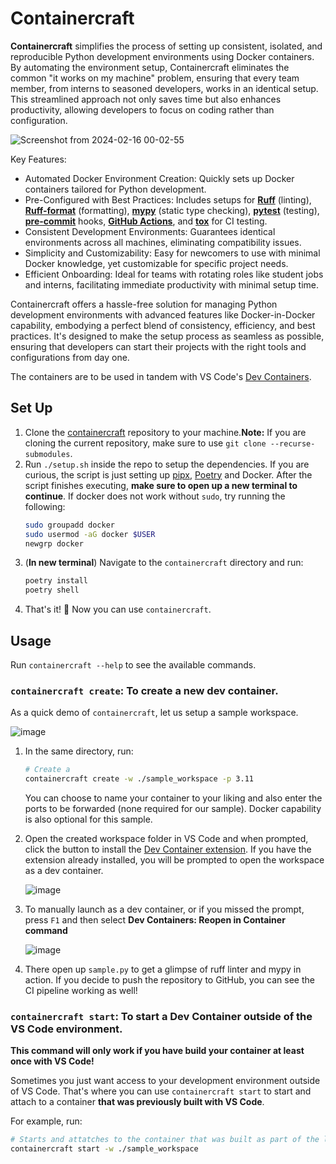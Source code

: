 # Containercraft
**Containercraft** simplifies the process of setting up consistent, isolated, and reproducible Python development environments using Docker containers. By automating the environment setup, Containercraft eliminates the common "it works on my machine" problem, ensuring that every team member, from interns to seasoned developers, works in an identical setup. This streamlined approach not only saves time but also enhances productivity, allowing developers to focus on coding rather than configuration.  

![Screenshot from 2024-02-16 00-02-55](https://github.com/s1dharth-s/containercraft/assets/16634798/98bf435b-13ae-48dc-8d8f-3f1b454e19f0)  
  
Key Features:

- Automated Docker Environment Creation: Quickly sets up Docker containers tailored for Python development.
- Pre-Configured with Best Practices: Includes setups for [**Ruff**](https://github.com/astral-sh/ruff) (linting), [**Ruff-format**](https://github.com/astral-sh/ruff) (formatting), [**mypy**](https://github.com/python/mypy) (static type checking), [**pytest**](https://github.com/pytest-dev/pytest) (testing), [**pre-commit**](https://github.com/pre-commit/pre-commit) hooks, [**GitHub Actions**](https://docs.github.com/en/actions/learn-github-actions/understanding-github-actions), and [**tox**](https://github.com/tox-dev/tox) for CI testing.
- Consistent Development Environments: Guarantees identical environments across all machines, eliminating compatibility issues.
- Simplicity and Customizability: Easy for newcomers to use with minimal Docker knowledge, yet customizable for specific project needs.
- Efficient Onboarding: Ideal for teams with rotating roles like student jobs and interns, facilitating immediate productivity with minimal setup time.

Containercraft offers a hassle-free solution for managing Python development environments with advanced features like Docker-in-Docker capability, embodying a perfect blend of consistency, efficiency, and best practices. It's designed to make the setup process as seamless as possible, ensuring that developers can start their projects with the right tools and configurations from day one.

The containers are to be used in tandem with VS Code's [Dev Containers](https://code.visualstudio.com/docs/devcontainers/containers).

## Set Up
1. Clone the [containercraft](https://github.com/s1dharth-s/containercraft) repository to your machine.**Note:** If you are cloning the current repository, make sure to use `git clone --recurse-submodules`.
2. Run `./setup.sh` inside the repo to setup the dependencies. If you are curious, the script is just setting up [pipx](https://github.com/pypa/pipx), [Poetry](https://github.com/python-poetry/poetry) and Docker. After the script finishes executing, **make sure to open up a new terminal to continue**. If docker does not work without `sudo`, try running the following:
    ```bash
    sudo groupadd docker
    sudo usermod -aG docker $USER
    newgrp docker
    ```
3. (**In new terminal**) Navigate to the `containercraft` directory and run:
    ```bash
    poetry install
    poetry shell
    ```
4. That's it! :tada: Now you can use `containercraft`.

## Usage
Run `containercraft --help` to see the available commands.

### `containercraft create`: To create a new dev container.
As a quick demo of `containercraft`, let us setup a sample workspace.  
  
![image](https://github.com/s1dharth-s/containercraft/assets/16634798/b1a6e469-28d4-4812-8ba0-27a0ee4b7346)  
  
1. In the same directory, run:
    ```bash
    # Create a
    containercraft create -w ./sample_workspace -p 3.11
    ```
    You can choose to name your container to your liking and also enter the ports to be forwarded (none required for our sample). Docker capability is also optional for this sample.
2. Open the created workspace folder in VS Code and when prompted, click the button to install the [Dev Container extension](https://marketplace.visualstudio.com/items?itemName=ms-vscode-remote.remote-containers). If you have the extension already installed, you will be prompted to open the workspace as a dev container.

    ![image](https://github.com/s1dharth-s/containercraft/assets/16634798/7a5f552d-705b-4bd0-b882-7c93bdc92293)  
  
4. To manually launch as a dev container, or if you missed the prompt, press `F1` and then select **Dev Containers: Reopen in Container command**  
  
   ![image](https://github.com/s1dharth-s/containercraft/assets/16634798/550c5405-c2af-4dcd-92d1-a7a3d3c1e9cb)  
  
6. There open up `sample.py` to get a glimpse of ruff linter and mypy in action. If you decide to push the repository to GitHub, you can see the CI pipeline working as well!

### `containercraft start`: To start a Dev Container outside of the VS Code environment.
**This command will only work if you have build your container at least once with VS Code!**

Sometimes you just want access to your development environment outside of VS Code. That's where you can use `containercraft start` to start and attach to a container **that was previously built with VS Code**.

For example, run:
```bash
# Starts and attatches to the container that was built as part of the last example
containercraft start -w ./sample_workspace
```
